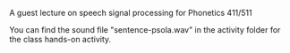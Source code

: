 A guest lecture on speech signal processing for Phonetics 411/511

You can find the sound file "sentence-psola.wav" in the activity folder for the class hands-on activity.
